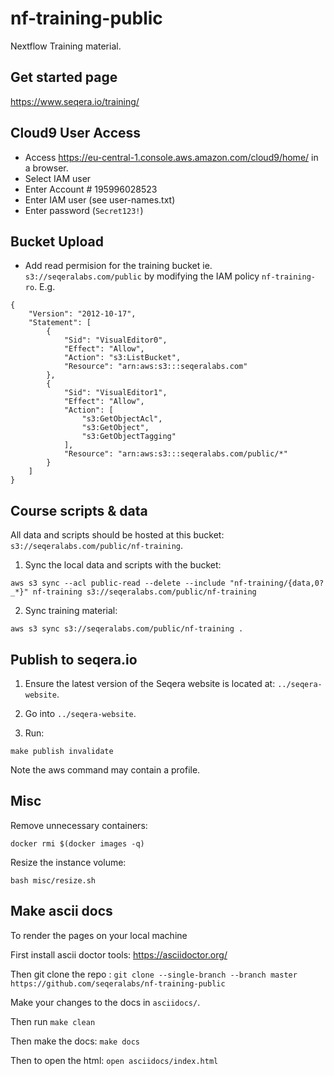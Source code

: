 # nf-training-public

Nextflow Training material. 

## Get started page 

https://www.seqera.io/training/

## Cloud9 User Access

* Access https://eu-central-1.console.aws.amazon.com/cloud9/home/ in a browser.
* Select IAM user
* Enter Account # 195996028523 
* Enter IAM user (see user-names.txt)
* Enter password (`Secret123!`)

## Bucket Upload 

* Add read permision for the training bucket ie. `s3://seqeralabs.com/public` by modifying 
the IAM policy `nf-training-ro`. E.g.

```
{
    "Version": "2012-10-17",
    "Statement": [
        {
            "Sid": "VisualEditor0",
            "Effect": "Allow",
            "Action": "s3:ListBucket",
            "Resource": "arn:aws:s3:::seqeralabs.com"
        },
        {
            "Sid": "VisualEditor1",
            "Effect": "Allow",
            "Action": [
                "s3:GetObjectAcl",
                "s3:GetObject",
                "s3:GetObjectTagging"
            ],
            "Resource": "arn:aws:s3:::seqeralabs.com/public/*"
        }
    ]
}
```


## Course scripts & data 

All data and scripts should be hosted at this bucket: `s3://seqeralabs.com/public/nf-training`. 

1. Sync the local data and scripts with the bucket:

```
aws s3 sync --acl public-read --delete --include "nf-training/{data,0?_*}" nf-training s3://seqeralabs.com/public/nf-training
```

2. Sync training material: 

```
aws s3 sync s3://seqeralabs.com/public/nf-training .
```

## Publish to seqera.io

1. Ensure the latest version of the Seqera website is located at: `../seqera-website`.

2. Go into `../seqera-website`.

3. Run:

```
make publish invalidate
```

Note the aws command may contain a profile. 


## Misc

Remove unnecessary containers:

```
docker rmi $(docker images -q)
```

Resize the instance volume:

```
bash misc/resize.sh
```

## Make ascii docs

To render the pages on your local machine

First install ascii doctor tools: https://asciidoctor.org/

Then git clone the repo : `git clone --single-branch --branch master https://github.com/seqeralabs/nf-training-public`

Make your changes to the docs in `asciidocs/`.

Then run `make clean`

Then make the docs: `make docs`

Then to open the html: `open asciidocs/index.html`
